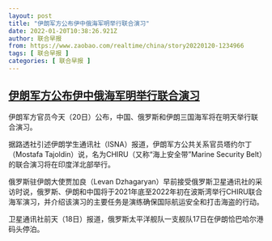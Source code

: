 ```yaml
---
layout: post
title: "伊朗军方公布伊中俄海军明举行联合演习"
date: 2022-01-20T10:38:26.921Z
author: 联合早报
from: https://www.zaobao.com/realtime/china/story20220120-1234966
tags: [ 联合早报 ]
categories: [ 联合早报 ]
---
```

<!--1642695720000-->
[伊朗军方公布伊中俄海军明举行联合演习](https://www.zaobao.com/realtime/china/story20220120-1234966)
------

<div>
<p>伊朗军方官员今天（20日）公布，中国、俄罗斯和伊朗三国海军将在明天举行联合演习。</p><p>据路透社引述伊朗学生通讯社（ISNA）报道，伊朗军方公共关系官员塔约尔丁（Mostafa Tajoldin）说，名为CHIRU（又称“海上安全带”Marine Security Belt）的联合演习将在印度洋北部举行。</p><p>俄罗斯驻伊朗大使贾加良（Levan Dzhagaryan）早前接受俄罗斯卫星通讯社的采访时说，俄罗斯、伊朗和中国将于2021年底至2022年初在波斯湾举行CHIRU联合海军演习，并介绍该演习的主要任务是演练确保国际航运安全和打击海盗的行动。</p><section id="imu"><div id="dfp-ad-imu1">        </div></section><p>卫星通讯社前天（18日）报道，俄罗斯太平洋舰队一支舰队17日在伊朗恰巴哈尔港码头停泊。</p>      <div class="cx_paywall_placeholder" id="sph_cdp_40"></div>
</div>

